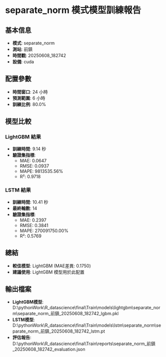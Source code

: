 
# separate_norm 模式模型訓練報告

## 基本信息
- **模式**: separate_norm
- **測站**: 前鎮
- **時間戳**: 20250608_182742
- **設備**: cuda

## 配置參數
- **時間窗口**: 24 小時
- **預測範圍**: 6 小時
- **訓練比例**: 80.0%

## 模型比較

### LightGBM 結果

- **訓練時間**: 9.14 秒
- **驗證集指標**:
  - MAE: 0.0647
  - RMSE: 0.0937
  - MAPE: 9813535.56%
  - R²: 0.9718

### LSTM 結果

- **訓練時間**: 10.41 秒
- **最終輪數**: 14
- **驗證集指標**:
  - MAE: 0.2397
  - RMSE: 0.3841
  - MAPE: 270091750.00%
  - R²: 0.5769

## 總結

- **較佳模型**: LightGBM (MAE差異: 0.1750)
- **建議使用**: LightGBM 模型用於此配置


## 輸出檔案
- **LightGBM模型**: D:\pythonWork\R_datascience\final\Train\models\lightgbm\separate_norm\separate_norm_前鎮_20250608_182742_lgbm.pkl
- **LSTM模型**: D:\pythonWork\R_datascience\final\Train\models\lstm\separate_norm\separate_norm_前鎮_20250608_182742_lstm.pt
- **評估報告**: D:\pythonWork\R_datascience\final\Train\reports\separate_norm_前鎮_20250608_182742_evaluation.json
